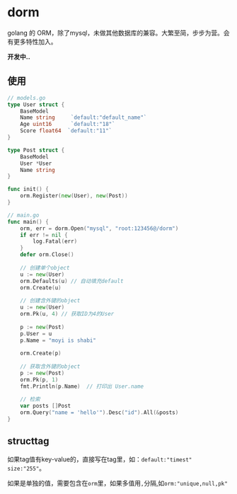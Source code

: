 # dorm
golang 的 ORM，除了mysql，未做其他数据库的兼容。大繁至简，步步为营。会有更多特性加入。

**开发中..**

## 使用

```go
// models.go 
type User struct {
    BaseModel
    Name string     `default:"default_name"`
    Age uint16      `default:"18"`
    Score float64  `default:"11"`
}

type Post struct {
    BaseModel
    User *User
    Name string
}

func init() {
    orm.Register(new(User), new(Post))
}

// main.go
func main() {
    orm, err = dorm.Open("mysql", "root:123456@/dorm")
    if err != nil {
        log.Fatal(err)
    }
    defer orm.Close()
    
    // 创建单个object
    u := new(User)
    orm.Defaults(u) // 自动填充default
    orm.Create(u)
    
    // 创建含外键的object
    u := new(User)
    orm.Pk(u, 4) // 获取ID为4的User
    
    p := new(Post)
    p.User = u
    p.Name = "moyi is shabi"
    
    orm.Create(p)
    
    // 获取含外键的object
    p := new(Post)
    orm.Pk(p, 1)
    fmt.Println(p.Name)  // 打印出 User.name
    
    // 检索
    var posts []Post
    orm.Query("name = 'hello'").Desc("id").All(&posts)
}


```

## structtag
如果tag值有key-value的，直接写在tag里，如：`default:"timest" size:"255"`。

如果是单独的值，需要包含在`orm`里，如果多值用`,`分隔,如`orm:"unique,null,pk"`

